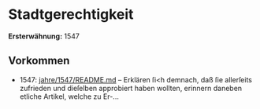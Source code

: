 # Stadtgerechtigkeit

**Ersterwähnung:** 1547

## Vorkommen
- 1547: [jahre/1547/README.md](../jahre/1547/README.md) – Erklären ſi<h demnach, daß
ſie allerſeits zufrieden und dieſelben approbiert haben
wollten, erinnern daneben etliche Artikel, welche zu Er-...
